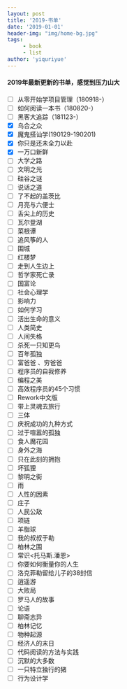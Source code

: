 ```yaml
---
layout: post
title: '2019-书单'
date: '2019-01-01'
header-img: "img/home-bg.jpg"
tags:
     - book
     - list
author: 'yiquriyue'
---
```

#### 2019年最新更新的书单，感觉到压力山大

- [ ] 从零开始学项目管理（180918-）
- [ ] 如何阅读一本书（180820-）
- [ ] 黑客大追踪（181123-）
- [x] 乌合之众
- [x] 魔鬼搭讪学(190129-190201)
- [x] 你只是还未全力以赴
- [x] 一万口新鲜
- [ ] 大学之路
- [ ] 文明之光
- [ ] 硅谷之谜
- [ ] 说话之道
- [ ] 了不起的盖茨比
- [ ] 月亮与六便士
- [ ] 舌尖上的历史
- [ ] 瓦尔登湖
- [ ] 菜根谭
- [ ] 追风筝的人
- [ ] 围城
- [ ] 红楼梦
- [ ] 走到人生边上
- [ ] 哲学家死亡录
- [ ] 国富论
- [ ] 社会心理学
- [ ] 影响力
- [ ] 如何学习
- [ ] 活出生命的意义
- [ ] 人类简史
- [ ] 人间失格
- [ ] 杀死一只知更鸟
- [ ] 百年孤独
- [ ] 富爸爸 、穷爸爸
- [ ] 程序员的自我修养
- [ ] 编程之美
- [ ] 高效程序员的45个习惯
- [ ] Rework中文版
- [ ] 带上灵魂去旅行
- [ ] 三体
- [ ] 庆祝成功的九种方式
- [ ] 过于喧嚣的孤独
- [ ] 食人魔花园
- [ ] 身外之海
- [ ] 只在此刻的拥抱
- [ ] 坏狐狸
- [ ] 黎明之街
- [ ] 雨
- [ ] 人性的因素
- [ ] 庄子
- [ ] 人民公敌
- [ ] 项链
- [ ] 羊脂球
- [ ] 我的叔叔于勒
- [ ] 柏林之围
- [ ] 常识<托马斯.潘恩>
- [ ] 你要如何衡量你的人生
- [ ] 洛克菲勒留给儿子的38封信
- [ ] 逍遥游
- [ ] 大败局
- [ ] 罗马人的故事
- [ ] 论语
- [ ] 聊斋志异
- [ ] 柏林记忆
- [ ] 物种起源
- [ ] 经济人的末日
- [ ] 代码阅读的方法与实践
- [ ] 沉默的大多数
- [ ] 一只特立独行的猪
- [ ] 行为设计学
